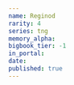 ```yaml
---
name: Reginod
rarity: 4
series: tng
memory_alpha:
bigbook_tier: -1
in_portal:
date:
published: true
---
```



